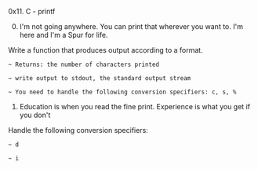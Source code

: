 0x11. C - printf

0. I'm not going anywhere.
You can print that wherever you want to. 
I'm here and I'm a Spur for life.

Write a function that produces output according to a format.

	~ Returns: the number of characters printed

	~ write output to stdout, the standard output stream

	~ You need to handle the following conversion specifiers: c, s, %

1. Education is when you read the fine print.
Experience is what you get if you don't

Handle the following conversion specifiers:

	~ d

	~ i
